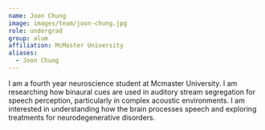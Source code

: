 ```yaml
---
name: Joon Chung
image: images/team/joon-chung.jpg
role: undergrad
group: alum
affiliation: McMaster University
aliases:
  - Joon Chung
---
```


I am a fourth year neuroscience student at Mcmaster University. 
I am researching how binaural cues are used in auditory stream segregation for speech perception, particularly in complex acoustic environments. 
I am interested in understanding how the brain processes speech and exploring treatments for neurodegenerative disorders.
